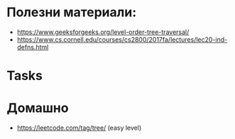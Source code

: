 

# Полезни материали: 

* https://www.geeksforgeeks.org/level-order-tree-traversal/
* https://www.cs.cornell.edu/courses/cs2800/2017fa/lectures/lec20-ind-defns.html 



# Tasks
 
# Домашно   
* https://leetcode.com/tag/tree/ (easy level)
 
